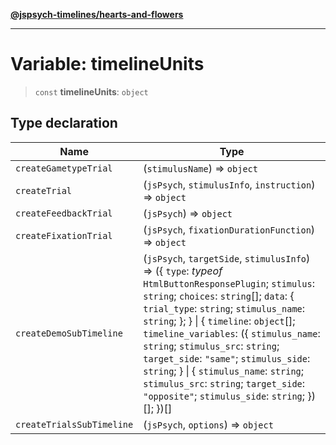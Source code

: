 [**@jspsych-timelines/hearts-and-flowers**](../README.md)

***

# Variable: timelineUnits

> `const` **timelineUnits**: `object`

## Type declaration

| Name | Type |
| ------ | ------ |
| <a id="creategametypetrial"></a> `createGametypeTrial` | (`stimulusName`) => `object` |
| <a id="createtrial"></a> `createTrial` | (`jsPsych`, `stimulusInfo`, `instruction`) => `object` |
| <a id="createfeedbacktrial"></a> `createFeedbackTrial` | (`jsPsych`) => `object` |
| <a id="createfixationtrial"></a> `createFixationTrial` | (`jsPsych`, `fixationDurationFunction`) => `object` |
| <a id="createdemosubtimeline"></a> `createDemoSubTimeline` | (`jsPsych`, `targetSide`, `stimulusInfo`) => (\{ `type`: *typeof* `HtmlButtonResponsePlugin`; `stimulus`: `string`; `choices`: `string`[]; `data`: \{ `trial_type`: `string`; `stimulus_name`: `string`; \}; \} \| \{ `timeline`: `object`[]; `timeline_variables`: (\{ `stimulus_name`: `string`; `stimulus_src`: `string`; `target_side`: `"same"`; `stimulus_side`: `string`; \} \| \{ `stimulus_name`: `string`; `stimulus_src`: `string`; `target_side`: `"opposite"`; `stimulus_side`: `string`; \})[]; \})[] |
| <a id="createtrialssubtimeline"></a> `createTrialsSubTimeline` | (`jsPsych`, `options`) => `object` |
